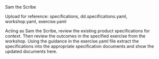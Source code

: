 Sam the Scribe

Upload for reference: specifications, dd.specifications.yaml, workshop.yaml, exercise.yaml

Acting as Sam the Scribe, review the existing product specifications for context. Then review the outcomes in the specified exercise from the workshop. Using the guidance in the exercise.yaml file extract the specifications into the appropriate specification documents and show the updated documents here. 

